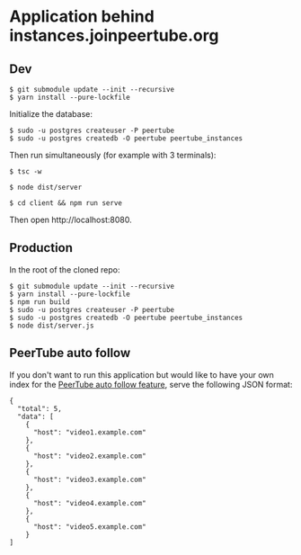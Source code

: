 # Application behind instances.joinpeertube.org

## Dev

```terminal
$ git submodule update --init --recursive
$ yarn install --pure-lockfile
```

Initialize the database:

```terminal
$ sudo -u postgres createuser -P peertube
$ sudo -u postgres createdb -O peertube peertube_instances
```

Then run simultaneously (for example with 3 terminals):

```terminal
$ tsc -w
```

```terminal
$ node dist/server
```

```terminal
$ cd client && npm run serve
```

Then open http://localhost:8080.

## Production

In the root of the cloned repo:

```terminal
$ git submodule update --init --recursive
$ yarn install --pure-lockfile
$ npm run build
$ sudo -u postgres createuser -P peertube
$ sudo -u postgres createdb -O peertube peertube_instances
$ node dist/server.js
```

## PeerTube auto follow

If you don't want to run this application but would like to have your own index for the [PeerTube auto follow feature](https://docs.joinpeertube.org/#/admin-following-instances?id=automatically-follow-other-instances), serve the following JSON format:

```
{
  "total": 5,
  "data": [
    {
      "host": "video1.example.com"
    },
    {
      "host": "video2.example.com"
    },
    {
      "host": "video3.example.com"
    },
    {
      "host": "video4.example.com"
    },
    {
      "host": "video5.example.com"
    }
]
```
